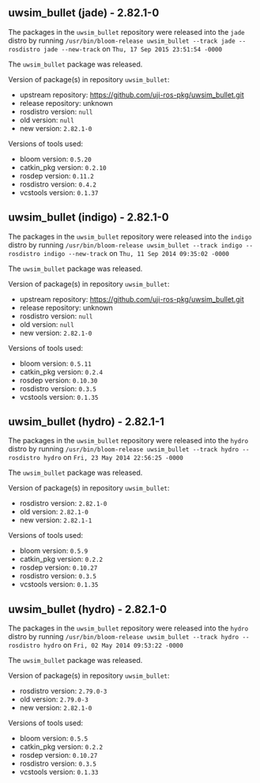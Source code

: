 ## uwsim_bullet (jade) - 2.82.1-0

The packages in the `uwsim_bullet` repository were released into the `jade` distro by running `/usr/bin/bloom-release uwsim_bullet --track jade --rosdistro jade --new-track` on `Thu, 17 Sep 2015 23:51:54 -0000`

The `uwsim_bullet` package was released.

Version of package(s) in repository `uwsim_bullet`:
- upstream repository: https://github.com/uji-ros-pkg/uwsim_bullet.git
- release repository: unknown
- rosdistro version: `null`
- old version: `null`
- new version: `2.82.1-0`

Versions of tools used:
- bloom version: `0.5.20`
- catkin_pkg version: `0.2.10`
- rosdep version: `0.11.2`
- rosdistro version: `0.4.2`
- vcstools version: `0.1.37`


## uwsim_bullet (indigo) - 2.82.1-0

The packages in the `uwsim_bullet` repository were released into the `indigo` distro by running `/usr/bin/bloom-release uwsim_bullet --track indigo --rosdistro indigo --new-track` on `Thu, 11 Sep 2014 09:35:02 -0000`

The `uwsim_bullet` package was released.

Version of package(s) in repository `uwsim_bullet`:
- upstream repository: https://github.com/uji-ros-pkg/uwsim_bullet.git
- release repository: unknown
- rosdistro version: `null`
- old version: `null`
- new version: `2.82.1-0`

Versions of tools used:
- bloom version: `0.5.11`
- catkin_pkg version: `0.2.4`
- rosdep version: `0.10.30`
- rosdistro version: `0.3.5`
- vcstools version: `0.1.35`


## uwsim_bullet (hydro) - 2.82.1-1

The packages in the `uwsim_bullet` repository were released into the `hydro` distro by running `/usr/bin/bloom-release uwsim_bullet --track hydro --rosdistro hydro` on `Fri, 23 May 2014 22:56:25 -0000`

The `uwsim_bullet` package was released.

Version of package(s) in repository `uwsim_bullet`:
- rosdistro version: `2.82.1-0`
- old version: `2.82.1-0`
- new version: `2.82.1-1`

Versions of tools used:
- bloom version: `0.5.9`
- catkin_pkg version: `0.2.2`
- rosdep version: `0.10.27`
- rosdistro version: `0.3.5`
- vcstools version: `0.1.35`


## uwsim_bullet (hydro) - 2.82.1-0

The packages in the `uwsim_bullet` repository were released into the `hydro` distro by running `/usr/bin/bloom-release uwsim_bullet --track hydro --rosdistro hydro` on `Fri, 02 May 2014 09:53:22 -0000`

The `uwsim_bullet` package was released.

Version of package(s) in repository `uwsim_bullet`:
- rosdistro version: `2.79.0-3`
- old version: `2.79.0-3`
- new version: `2.82.1-0`

Versions of tools used:
- bloom version: `0.5.5`
- catkin_pkg version: `0.2.2`
- rosdep version: `0.10.27`
- rosdistro version: `0.3.5`
- vcstools version: `0.1.33`


